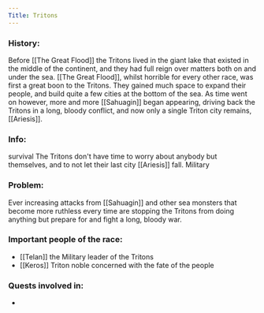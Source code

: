 ```yaml
---
Title: Tritons
---
```

### History:
Before [[The Great Flood]] the Tritons lived in the giant lake that existed in the middle of the continent, and they had full reign over matters both on and under the sea. [[The Great Flood]], whilst horrible for every other race, was first a great boon to the Tritons. They gained much space to expand their people, and build quite a few cities at the bottom of the sea. As time went on however, more and more [[Sahuagin]] began appearing, driving back the Tritons in a long, bloody conflict, and now only a single Triton city remains, [[Ariesis]].

### Info:
survival
The Tritons don't have time to worry about anybody but themselves, and to not let their last city [[Ariesis]] fall. Military


### Problem:
Ever increasing attacks from [[Sahuagin]] and other sea monsters that become more ruthless every time are stopping the Tritons from doing anything but prepare for and fight a long, bloody war.

### Important people of the race:
* [[Telan]] the Military leader of the Tritons
* [[Keros]] Triton noble concerned with the fate of the people


### Quests involved in:
 *